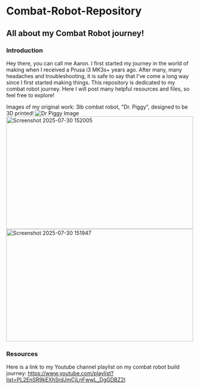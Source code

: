 # Combat-Robot-Repository
## All about my Combat Robot journey!
### Introduction
Hey there, you can call me Aaron. I first started my journey in the world of making when I received a Prusa i3 MK3s+ years ago. After many, many headaches and troubleshooting, it is safe to say that I've come a long way since I first started making things. 
This repository is dedicated to my combat robot journey. Here I will post many helpful resources and files, so feel free to explore!

Images of my original work: 3lb combat robot, "Dr. Piggy", designed to be 3D printed!
![Dr Piggy Image](https://github.com/user-attachments/assets/5205ea67-f41d-4b9d-bf49-3eb462f5e4f3)
<img width="500" height="300" alt="Screenshot 2025-07-30 152005" src="https://github.com/user-attachments/assets/e8285d91-cce3-4bf3-9488-23cbd43c7e4d" />
<img width="500" height="300" alt="Screenshot 2025-07-30 151947" src="https://github.com/user-attachments/assets/9c254dcf-0b57-4459-a863-e414c51b33e8" />

### Resources
Here is a link to my Youtube channel playlist on my combat robot build journey: https://www.youtube.com/playlist?list=PL2EnSR9kEXhSrdJmCjLnFwwL_DgGDBZ2I
